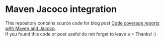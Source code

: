 # Maven Jacoco integration
This repository contains source code for blog post [Code coverage reports with Maven and Jacoco](https://hubert.codes/posts/devops/maven-code-coverage-jacoco/). \
If you found this code or post useful do not forget to leave a ⭐️  Thanks! :)



